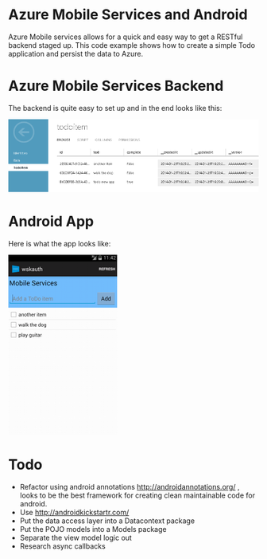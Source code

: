 Azure Mobile Services and Android
=================================

Azure Mobile services allows for a quick and easy way to get a RESTful backend staged up.
This code example shows how to create a simple Todo application and persist the data to 
Azure.

Azure Mobile Services Backend
=============================
The backend is quite easy to set up and in the end looks like this:

![Screenshot](/assets/images/ams.PNG)


Android App
============
Here is what the app looks  like:

![Screenshot](/assets/images/app.PNG)


Todo
=====
* Refactor using android annotations http://androidannotations.org/ , looks to be the best framework for creating clean maintainable code for android.
* Use http://androidkickstartr.com/ 
* Put the data access layer into a Datacontext package
* Put the POJO models into a Models package
* Separate the view model logic out
* Research async callbacks
